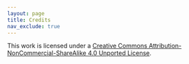 ```yaml
---
layout: page
title: Credits
nav_exclude: true
---
```


This work is licensed under a <a rel="license" href="http://creativecommons.org/licenses/by-nc-sa/4.0/deed.en_US">Creative Commons Attribution-NonCommercial-ShareAlike 4.0 Unported License</a>.


